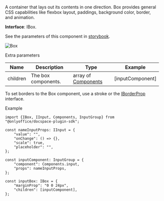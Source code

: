 A container that lays out its contents in one direction. Box provides general CSS capabilities like flexbox layout, paddings, background color, border, and animation.

**Interface**: IBox.

See the parameters of this component in [storybook](https://storybook.onlyoffice.io/?path=/docs/components-box--docs).

![Box](/content/img/docspace/box.png)

Extra parameters

| Name     | Description         | Type                                                                                | Example           |
| -------- | ------------------- | ----------------------------------------------------------------------------------- | ----------------- |
| children | The box components. | array of [Components](/docspace/pluginssdk/codingplugin/plugincomponents/component) | \[inputComponent] |

To set borders to the Box component, use a stroke or the [IBorderProp](https://github.com/ONLYOFFICE/docspace-plugin-sdk/blob/master/src/interfaces/components/IBox.ts) interface.

Example

```
import {IBox, IInput, Components, InputGroup} from "@onlyoffice/docspace-plugin-sdk";

const nameInputProps: IInput = {
    "value": "",
    "onChange": () => {},
    "scale": true,
    "placeholder": "",
};

const inputComponent: InputGroup = {
    "component": Components.input,
    "props": nameInputProps,
};

const inputBox: IBox = {
    "marginProp": "0 0 24px",
    "children": [inputComponent],
};
```
